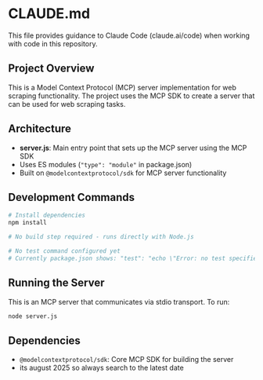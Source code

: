 # CLAUDE.md

This file provides guidance to Claude Code (claude.ai/code) when working with code in this repository.

## Project Overview

This is a Model Context Protocol (MCP) server implementation for web scraping functionality. The project uses the MCP SDK to create a server that can be used for web scraping tasks.

## Architecture

- **server.js**: Main entry point that sets up the MCP server using the MCP SDK
- Uses ES modules (`"type": "module"` in package.json)
- Built on `@modelcontextprotocol/sdk` for MCP server functionality

## Development Commands

```bash
# Install dependencies
npm install

# No build step required - runs directly with Node.js

# No test command configured yet
# Currently package.json shows: "test": "echo \"Error: no test specified\" && exit 1"
```

## Running the Server

This is an MCP server that communicates via stdio transport. To run:

```bash
node server.js
```

## Dependencies

- `@modelcontextprotocol/sdk`: Core MCP SDK for building the server
- its august 2025 so always search to the latest date